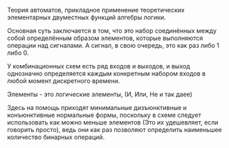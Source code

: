 Теория автоматов, прикладное применение теоретических элементарных двуместных функций алгебры логики.

Основная суть заключается в том, что это набор соединённых между собой определённым образом элементов, которые выполняются операции над сигналами. А сигнал, в свою очередь, это как раз либо 1 либо 0.

У комбинационных схем есть ряд входов и выходов, и выход однозначно определяется каждым конкретным набором входов в любой момент дискретного времени.

Элементы - это логические элементы, (И, Или, Не и так даее)

Здесь на помощь приходят минимальные дизъюнктивные и конъюнктивные нормальные формы, поскольку в схеме следует использовать как можно меньше элементов (Это их удешевляет, если говорить просто), ведь они как раз позволяют определить наименьшее количество бинарных операций.
